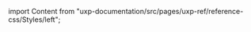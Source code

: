 
import Content from "uxp-documentation/src/pages/uxp-ref/reference-css/Styles/left";

<Content query="product=photoshop"/>
